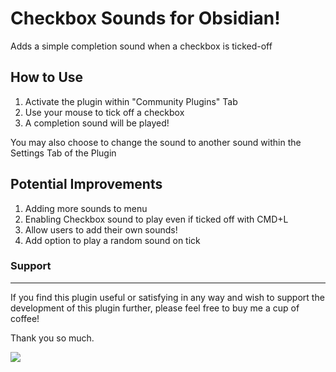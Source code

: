 # Checkbox Sounds for Obsidian!
 
Adds a simple completion sound when a checkbox is ticked-off

## How to Use
1. Activate the plugin within "Community Plugins" Tab
2. Use your mouse to tick off a checkbox
3. A completion sound will be played!

You may also choose to change the sound to another sound within the Settings Tab of the Plugin

## Potential Improvements
1. Adding more sounds to menu
2. Enabling Checkbox sound to play even if ticked off with CMD+L
3. Allow users to add their own sounds!
4. Add option to play a random sound on tick



### Support
---
If you find this plugin useful or satisfying in any way and wish to support the development of this plugin further, please feel free to buy me a cup of coffee!

Thank you so much.

<a href="https://www.buymeacoffee.com/yasd251"><img src="https://img.buymeacoffee.com/button-api/?text=Buy me a coffee&emoji=☕&slug=yasd251&button_colour=FF5F5F&font_colour=ffffff&font_family=Lato&outline_colour=000000&coffee_colour=FFDD00" /></a>
